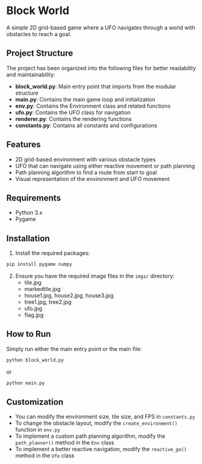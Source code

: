 # Block World

A simple 2D grid-based game where a UFO navigates through a world with obstacles to reach a goal.

## Project Structure

The project has been organized into the following files for better readability and maintainability:

- **block_world.py**: Main entry point that imports from the modular structure
- **main.py**: Contains the main game loop and initialization
- **env.py**: Contains the Environment class and related functions
- **ufo.py**: Contains the UFO class for navigation
- **renderer.py**: Contains the rendering functions
- **constants.py**: Contains all constants and configurations

## Features

- 2D grid-based environment with various obstacle types
- UFO that can navigate using either reactive movement or path planning
- Path planning algorithm to find a route from start to goal
- Visual representation of the environment and UFO movement

## Requirements

- Python 3.x
- Pygame

## Installation

1. Install the required packages:
```bash
pip install pygame numpy
```

2. Ensure you have the required image files in the `imgs/` directory:
   - tile.jpg
   - markedtile.jpg
   - house1.jpg, house2.jpg, house3.jpg
   - tree1.jpg, tree2.jpg
   - ufo.jpg
   - flag.jpg

## How to Run

Simply run either the main entry point or the main file:

```bash
python block_world.py
```

or

```bash
python main.py
```

## Customization

- You can modify the environment size, tile size, and FPS in `constants.py`
- To change the obstacle layout, modify the `create_environment()` function in `env.py`
- To implement a custom path planning algorithm, modify the `path_planner()` method in the `Env` class
- To implement a better reactive navigation, modify the `reactive_go()` method in the `Ufo` class 
